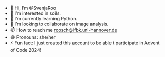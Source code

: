 - 👋 Hi, I’m @SvenjaRoo
- 👀 I’m interested in soils.
- 🌱 I’m currently learning Python.
- 💞️ I’m looking to collaborate on image analysis.
- 📫 How to reach me roosch@ifbk.uni-hannover.de
- 😄 Pronouns: she/her
- ⚡ Fun fact: I just created this account to be able t participate in Advent of Code 2024!

<!---
SvenjaRoo/SvenjaRoo is a ✨ special ✨ repository because its `README.md` (this file) appears on your GitHub profile.
You can click the Preview link to take a look at your changes.
--->
